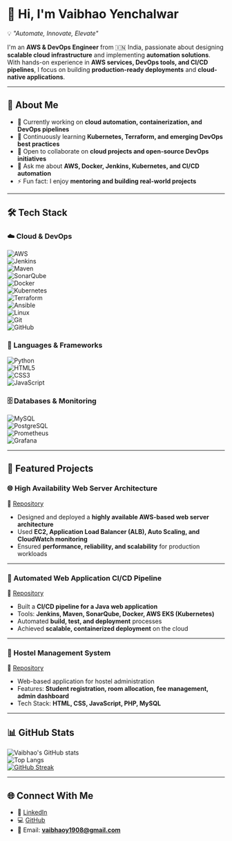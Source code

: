 # 👋 Hi, I'm Vaibhao Yenchalwar  

💡 *"Automate, Innovate, Elevate"*  

I'm an **AWS & DevOps Engineer** from 🇮🇳 India, passionate about designing **scalable cloud infrastructure** and implementing **automation solutions**.  
With hands-on experience in **AWS services, DevOps tools, and CI/CD pipelines**, I focus on building **production-ready deployments** and **cloud-native applications**.  

---

## 🚀 About Me  
- 🔭 Currently working on **cloud automation, containerization, and DevOps pipelines**  
- 🌱 Continuously learning **Kubernetes, Terraform, and emerging DevOps best practices**  
- 👯 Open to collaborate on **cloud projects and open-source DevOps initiatives**  
- 💬 Ask me about **AWS, Docker, Jenkins, Kubernetes, and CI/CD automation**  
- ⚡ Fun fact: I enjoy **mentoring and building real-world projects**  

---

## 🛠️ Tech Stack  

### ☁️ Cloud & DevOps  
![AWS](https://img.shields.io/badge/AWS-232F3E?style=for-the-badge&logo=amazon-aws&logoColor=white)  
![Jenkins](https://img.shields.io/badge/Jenkins-D24939?style=for-the-badge&logo=jenkins&logoColor=white)  
![Maven](https://img.shields.io/badge/Maven-C71A36?style=for-the-badge&logo=apache-maven&logoColor=white)  
![SonarQube](https://img.shields.io/badge/SonarQube-4E9BCD?style=for-the-badge&logo=sonarqube&logoColor=white)  
![Docker](https://img.shields.io/badge/Docker-2496ED?style=for-the-badge&logo=docker&logoColor=white)  
![Kubernetes](https://img.shields.io/badge/Kubernetes-326CE5?style=for-the-badge&logo=kubernetes&logoColor=white)  
![Terraform](https://img.shields.io/badge/Terraform-7B42BC?style=for-the-badge&logo=terraform&logoColor=white)  
![Ansible](https://img.shields.io/badge/Ansible-EE0000?style=for-the-badge&logo=ansible&logoColor=white)  
![Linux](https://img.shields.io/badge/Linux-FCC624?style=for-the-badge&logo=linux&logoColor=black)  
![Git](https://img.shields.io/badge/Git-F05032?style=for-the-badge&logo=git&logoColor=white)  
![GitHub](https://img.shields.io/badge/GitHub-181717?style=for-the-badge&logo=github&logoColor=white)  

### 🚀 Languages & Frameworks  
![Python](https://img.shields.io/badge/Python-3776AB?style=for-the-badge&logo=python&logoColor=white)  
![HTML5](https://img.shields.io/badge/HTML5-E34F26?style=for-the-badge&logo=html5&logoColor=white)  
![CSS3](https://img.shields.io/badge/CSS3-1572B6?style=for-the-badge&logo=css3&logoColor=white)  
![JavaScript](https://img.shields.io/badge/JavaScript-F7DF1E?style=for-the-badge&logo=javascript&logoColor=black)  

### 🗄️ Databases & Monitoring  
![MySQL](https://img.shields.io/badge/MySQL-4479A1?style=for-the-badge&logo=mysql&logoColor=white)  
![PostgreSQL](https://img.shields.io/badge/PostgreSQL-336791?style=for-the-badge&logo=postgresql&logoColor=white)  
![Prometheus](https://img.shields.io/badge/Prometheus-E6522C?style=for-the-badge&logo=prometheus&logoColor=white)  
![Grafana](https://img.shields.io/badge/Grafana-F46800?style=for-the-badge&logo=grafana&logoColor=white)  

---

## 🚀 Featured Projects  

### 🌐 High Availability Web Server Architecture  
🔗 [Repository](https://github.com/vaibhaoy19/AWS-WebServer-Deployment)  
- Designed and deployed a **highly available AWS-based web server architecture**  
- Used **EC2, Application Load Balancer (ALB), Auto Scaling, and CloudWatch monitoring**  
- Ensured **performance, reliability, and scalability** for production workloads  

---

### 🤖 Automated Web Application CI/CD Pipeline  
🔗 [Repository](https://github.com/vaibhaoy19/myweb_Final_Project)  
- Built a **CI/CD pipeline for a Java web application**  
- Tools: **Jenkins, Maven, SonarQube, Docker, AWS EKS (Kubernetes)**  
- Automated **build, test, and deployment** processes  
- Achieved **scalable, containerized deployment** on the cloud  

---

### 🏨 Hostel Management System  
🔗 [Repository](https://github.com/vaibhaoy19/HostelManagment1)  
- Web-based application for hostel administration  
- Features: **Student registration, room allocation, fee management, admin dashboard**  
- Tech Stack: **HTML, CSS, JavaScript, PHP, MySQL**  

---

## 📊 GitHub Stats  

![Vaibhao's GitHub stats](https://github-readme-stats.vercel.app/api?username=vaibhaoy19&show_icons=true&theme=radical)  
![Top Langs](https://github-readme-stats.vercel.app/api/top-langs/?username=vaibhaoy19&layout=compact&theme=radical)  
[![GitHub Streak](https://streak-stats.demolab.com?user=vaibhaoy19&theme=radical)](https://git.io/streak-stats)  

---

## 🌐 Connect With Me  
- 💼 [LinkedIn](https://www.linkedin.com/in/vaibhaoy1908/)  
- 💻 [GitHub](https://github.com/vaibhaoy19)  
- 📧 Email: **vaibhaoy1908@gmail.com**  

